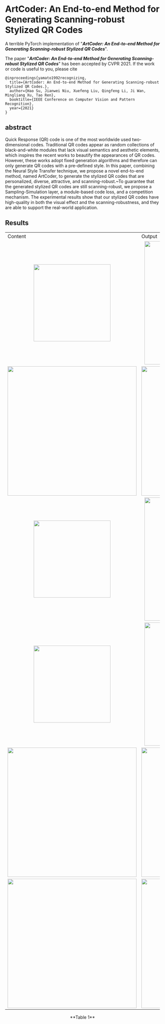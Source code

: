 # ArtCoder: An End-to-end Method for Generating Scanning-robust Stylized QR Codes
A terrible PyTorch implementation of "***ArtCoder: An End-to-end Method for Generating Scanning-robust Stylized QR Codes***".

The paper "***ArtCoder: An End-to-end Method for Generating Scanning-robust Stylized QR Codes***" has been accepted by CVPR 2021. If the work or code is useful to you, please cite
```
@inproceedings{yamato1992recognizing,
  title={ArtCoder: An End-to-end Method for Generating Scanning-robust Stylized QR Codes.},
  author={Hao Su, Jianwei Niu, Xuefeng Liu, Qingfeng Li, Ji Wan, Mingliang Xu, Tao Ren},
  booktitle={IEEE Conference on Computer Vision and Pattern Recognition},
  year={2021}
}
```

## abstract
Quick Response (QR) code is one of the most worldwide used two-dimensional codes. Traditional QR codes appear as random collections of black-and-white modules that lack visual semantics and aesthetic elements, which inspires the recent works to beautify the appearances of QR codes. However, these works adopt fixed generation algorithms and therefore can only generate QR codes with a pre-defined style. In this paper, combining the Neural Style Transfer technique, we propose a novel end-to-end method, named ArtCoder, to generate the stylized QR codes that are personalized, diverse, attractive, and scanning-robust.~To guarantee that the generated stylized QR codes are still scanning-robust, we propose a Sampling-Simulation layer, a module-based code loss, and a competition mechanism. The experimental results show that our stylized QR codes have high-quality in both the visual effect and the scanning-robustness, and they are able to support the real-world application.

## Results

<table>
 <tr>
   <td>Content</td><td>Output</td><td>Style</td>
 </tr>
 <tr height="400">
   <td><div align=center><img src="https://github.com/SwordHolderSH/ArtCoder/blob/main/content/boy.jpg" width="250" />      </td>
   <td><div align=center><img src="https://github.com/SwordHolderSH/ArtCoder/blob/main/demos/output_84.jpg" width="400" /></td>
   <td><div align=center><img src="https://github.com/SwordHolderSH/ArtCoder/blob/main/style/texture1.1.jpg" width="250" /></td>
 </tr>
  
 <tr>
   <td><div align=center><img src="https://github.com/SwordHolderSH/ArtCoder/blob/main/content/ca.jpg" width="420" />      </td>
   <td><div align=center><img src="https://github.com/SwordHolderSH/ArtCoder/blob/main/demos/output_182.jpg" width="420" /></td>
   <td><div align=center><img src="https://github.com/SwordHolderSH/ArtCoder/blob/main/style/redwave4.jpg" width="420" /></td>
 </tr>
  
 <tr>
   <td><div align=center><img src="https://github.com/SwordHolderSH/ArtCoder/blob/main/content/brad.jpg" width="250" />      </td>
   <td><div align=center><img src="https://github.com/SwordHolderSH/ArtCoder/blob/main/demos/output_66.jpg" width="400" /></td>
   <td><div align=center><img src="https://github.com/SwordHolderSH/ArtCoder/blob/main/style/texture1.1.jpg" width="250" /></td>
 </tr>
 
  <tr>
   <td><div align=center><img src="https://github.com/SwordHolderSH/ArtCoder/blob/main/content/man.jpg" width="250" />      </td>
   <td><div align=center><img src="https://github.com/SwordHolderSH/ArtCoder/blob/main/demos/output_68.jpg" width="400" /></td>
   <td><div align=center><img src="https://github.com/SwordHolderSH/ArtCoder/blob/main/style/texture1.1.jpg" width="250" /></td>
 </tr>
  
  <tr>
   <td><div align=center><img src="https://github.com/SwordHolderSH/ArtCoder/blob/main/style/texture1.1.jpg" width="420" /></td>
   <td><div align=center><img src="https://github.com/SwordHolderSH/ArtCoder/blob/main/content/boy.jpg" width="420" />      </td>
   <td><div align=center><img src="https://github.com/SwordHolderSH/ArtCoder/blob/main/demos/output_105.jpg" width="420" /></td>
 </tr>
 

 
 <tr>
   <td><div align=center><img src="https://github.com/SwordHolderSH/ArtCoder/blob/main/style/texture1.1.jpg" width="420" /></td>
   <td><div align=center><img src="https://github.com/SwordHolderSH/ArtCoder/blob/main/content/boy.jpg" width="420" />      </td>
   <td><div align=center><img src="https://github.com/SwordHolderSH/ArtCoder/blob/main/demos/output_84.jpg" width="420" /></td>
 </tr>
  
 
 </table>
  <p align="center"> **Table 1**</p>
